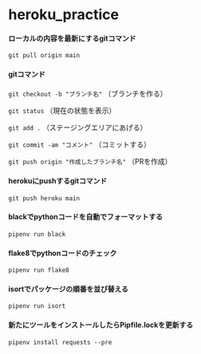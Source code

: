 # heroku_practice

#### ローカルの内容を最新にするgitコマンド
```git pull origin main```

#### gitコマンド
```git checkout -b "ブランチ名"``` （ブランチを作る）

```git status``` （現在の状態を表示）

```git add .``` （ステージングエリアにあげる）

```git commit -am "コメント"``` （コミットする）

```git push origin "作成したブランチ名"``` （PRを作成）

#### herokuにpushするgitコマンド
```git push heroku main```

#### blackでpythonコードを自動でフォーマットする
```pipenv run black```

#### flake8でpythonコードのチェック
```pipenv run flake8```

#### isortでパッケージの順番を並び替える
```pipenv run isort```

#### 新たにツールをインストールしたらPipfile.lockを更新する
```pipenv install requests --pre```
